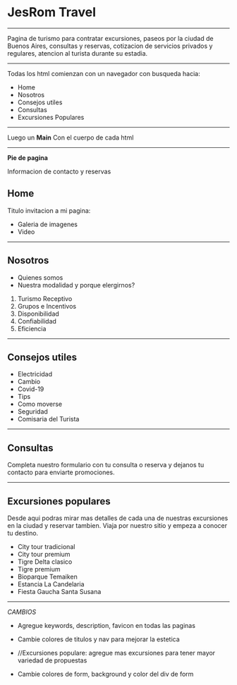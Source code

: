 # __JesRom Travel__
***
Pagina de turismo para contratar excursiones, paseos por la ciudad de Buenos Aires, consultas y reservas, cotizacion de servicios privados y regulares, atencion al turista durante su estadia. 
***

Todas los html comienzan con un navegador con busqueda hacia:

* Home
* Nosotros
* Consejos utiles
* Consultas
* Excursiones Populares
***
Luego un __Main__ 
Con el cuerpo de cada html
***
__Pie de pagina__

Informacion de contacto y reservas

## __Home__ 

Titulo invitacion a mi pagina:
* Galeria de imagenes
* Video

***

## __Nosotros__

* Quienes somos
* Nuestra modalidad y porque elergirnos?


1. Turismo Receptivo
2. Grupos e Incentivos
3. Disponibilidad
4. Confiabilidad
5. Eficiencia

***
## __Consejos utiles__

* Electricidad
* Cambio
* Covid-19
* Tips
* Como moverse
* Seguridad
* Comisaria del Turista
***
## __Consultas__

Completa nuestro formulario con tu consulta o reserva y dejanos tu contacto para enviarte promociones.

***
## __Excursiones populares__

Desde aqui podras mirar mas detalles de cada una de nuestras excursiones en la ciudad y reservar tambien.
Viaja por nuestro sitio y empeza a conocer tu destino.

* City tour tradicional
* City tour premium
* Tigre Delta clasico
* Tigre premium
* Bioparque Temaiken
* Estancia La Candelaria
* Fiesta Gaucha Santa Susana

***
*CAMBIOS*
* Agregue keywords, description, favicon en todas las paginas

* Cambie colores de titulos y nav para mejorar la estetica

* //Excursiones populare: agregue mas excursiones para tener mayor variedad de propuestas

* Cambie colores de form, background y color del div de form

